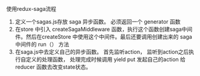 使用redux-saga流程


1. 定义一个sagas.js存放 saga 异步函数。 必须返回一个 generator 函数
2. 在store 中引入 createSagaMiddleware 函数，执行这个函数创建saga中间件。然后在createStore 中使用这个中间件。最后还要调用创建出来的 saga中间件的 run（） 方法
3. 在saga.js中去定义自己的异步函数。 首先监听action， 监听到action之后执行自定义的处理函数， 处理完成时候调用 yield put 发起自己的action 给reducer 函数去改变state状态。